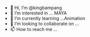 - 👋 Hi, I’m @kingbampang
- 👀 I’m interested in ... MAYA
- 🌱 I’m currently learning ...Animation
- 💞️ I’m looking to collaborate on ...
- 📫 How to reach me ...

<!---
kingbampang/kingbampang is a ✨ special ✨ repository because its `README.md` (this file) appears on your GitHub profile.
You can click the Preview link to take a look at your changes.
--->
